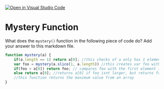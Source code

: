 [![Open in Visual Studio Code](https://classroom.github.com/assets/open-in-vscode-718a45dd9cf7e7f842a935f5ebbe5719a5e09af4491e668f4dbf3b35d5cca122.svg)](https://classroom.github.com/online_ide?assignment_repo_id=11754407&assignment_repo_type=AssignmentRepo)
# Mystery Function

What does the `mystery()` function in the following piece of code do? Add your
answer to this markdown file.

```javascript
function mystery(a) {
    if(a.length == 1) return a[0]; //this checks of a only has 1 element in the array and returns the element if true
    var foo = mystery(a.slice(1, a.length)) //this creates var foo with 1 element from the array. The main checking happens during this recursion.
    if(foo > a[0]) return foo; // compares foo with the first element in a to see if foo is larger
    else return a[0]; //returns a[0] if foo isnt larger, but returns foo when foo is larger
    //this function returns the maximum value from an array
}
```
